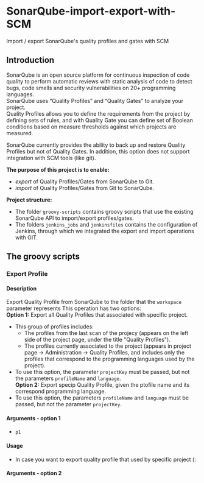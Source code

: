 # SonarQube-import-export-with-SCM
Import / export SonarQube's quality profiles and gates with SCM

## Introduction
SonarQube is an open source platform for continuous inspection of code quality to perform automatic reviews with static analysis of code to detect bugs, code smells and security vulnerabilities on 20+ programming languages.  
SonarQube uses “Quality Profiles” and “Quality Gates” to analyze your project.  
Quality Profiles allows you to define the requirements from the project by defining sets of rules, and with Quality Gate you can define set of Boolean conditions based on measure thresholds against which projects are measured.

SonarQube currently provides the ability to back up and restore Quality Profiles but not of Quality Gates. In addition, this option does not support integration with SCM tools (like git).

**The purpose of this project is to enable:**
- *export* of Quality Profiles/Gates from SonarQube to Git.
- *import* of Quality Profiles/Gates from Git to SonarQube.

**Project structure:**
- The folder `groovy-scripts` contains groovy scripts that use the existing SonarQube API to import/export profiles/gates.
- The folders `jenkins_jobs` and `jenkinsfiles` contains the configuration of Jenkins, through which we integrated the export and import operations with GIT.

## The groovy scripts

### Export Profile
#### Description
Export Quality Profile from SonarQube to the folder that the `workspace` parameter represents 
This operation has two options:  
**Option 1:** Export all Quality Profiles that associated with specific project.  
   - This group of profiles includes:  
     - The profiles from the last scan of the projecy (appears on the left side of the project page, under the title "Quality Profiles").  
     - The profiles currently associated to the project (appears in project page -> Administration -> Quality Profiles, and includes only the profiles that correspond to the programming languages used by the project).  
   -  To use this option, the parameter `projectKey` must be passed, but not the parameters `profileName` and `language`.  
**Option 2:** Export specip Quality Profile, given the ptofile name and its correspond programming language.
   - To use this option, the parameters `profileName` and `language` must be passed, but not the parameter `projectKey`.  
#### Arguments - option 1
- `p1`
#### Usage
- In case you want to export quality profile that used by specific project (:


#### Arguments - option 2


